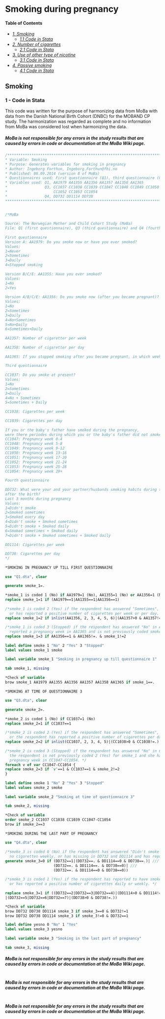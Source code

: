 # Smoking during pregnancy

#### Table of Contents
- _[1. Smoking](#smoking)_
    - _[1.1 Code in Stata](#1---code-in-stata)_
- _[2. Number of cigarettes](#number-of-cigarettes)_
    - _[2.1 Code in Stata](#2.1-code-in-stata)_
- _[3. Use of other type of nicotine](#use-of-other-type-of-nicotine)_
    - _[3.1 Code in Stata](#3.1-code-in-stata)_
- _[4. Passive smoking](#passive-smoking)_
    - _[4.1 Code in Stata](#4.1-code-in-stata)_

## Smoking

### 1 - Code in Stata
This code was written for the purpose of harmonizing data from MoBa with data from the Danish National Birth Cohort (DNBC) for the MOBAND CP study. The harmonization was regarded as complete and no information from MoBa was considered lost when harmonizing the data.

##### MoBa is not responsible for any errors in the study results that are caused by errors in code or documentation at the MoBa Wiki page.

```stata
/***************************************************************************************************
* Variable: Smoking
* Purpose: Generates variables for smoking in pregnancy
* Author: Ingeborg Forthun, Ingeborg.Forthun@fhi.no
* Published: 08.09.2014 (version 8 of MoBa)
* Questionnaires used: First questionnaire (Q1), third questionnaire (Q3), fourth questionnaire (Q4)
* Variables used: Q1, AA1979 AA1355 AA1356 AA1357 AA1358 AA1365 
*                 Q3, CC1037 CC1038 CC1039 CC1047 CC1048 CC1049 CC1050 CC1051 
*                     CC1052 CC1053 CC1054
*                 Q4, DD732 DD1114 DD738
****************************************************************************************************/
 
 
/*MoBa

Source: The Norwegian Mother and Child Cohort Study (MoBa)
File: Q1 (first questionnaire), Q3 (third questionnaire) and Q4 (fourth questionnaire)
 
First questionnaire
Version A: AA1979: Do you smoke now or have you ever smoked?
Values:
1=Never
2=Sometimes
3=Daily
4=Stopped smoking
 
Version B/C/E: AA1355: Have you ever smoked?
Values:
1=No
2=Yes
 
Version A/B/C/E: AA1356: Do you smoke now (after you became pregnant)?
Values:
1=No
2=Sometimes
3=Daily
4=No+Sometimes
5=No+Daily
6=Sometimes+Daily
 
AA1357: Number of cigaretter per week
 
AA1358: Number of cigaretter per day
 
AA1365: If you stopped smoking after you became pregnant, in which week of pregnancy did you stop?
 
Third questionnaire
 
CC1037: Do you smoke at present?
Values:
1=No
2=Sometimes
3=Daily
4=No + Sometimes
5=Sometimes + Daily
 
CC1038: Cigarettes per week
 
CC1039: Cigarettes per day
 
If you or the baby's father have smoked during the pregnancy, 
were there periodes during which you or the baby's father did not smoke?
CC1047: Pregnancy week 0-4
CC1048: Pregnancy week 5-8
CC1049: Pregnancy week 9-12
CC1050: Pregnancy week 13-16
CC1051: Pregnancy week 17-20
CC1052: Pregnancy week 21-24
CC1053: Pregnancy week 25-28
CC1054: Pregnancy week 29+
 
Fourth questionnaire
 
DD732: What were your and your partner/husbands smoking habits during the last 3 months of your pregnancy and in the period
after the birth?
Last 3 months during pregnancy
Values:
1=Didn't smoke
2=Smoked sometimes
3=Smoked every day
4=Didn't smoke + Smoked sometimes
5=Didn't smoke + Smoked daily
6=Smoked sometimes + Smoked daily
7=Didn't smoke + Smoked sometimes + Smoked daily
 
DD1114: Cigarettes per week
 
DD738: Cigarettes per day
*/ 
 
*SMOKING IN PREGNANCY UP TILL FIRST QUESTIONNAIRE
 
use "Q1.dta", clear
 
generate smoke_1=.
 
*smoke_1 is coded 1 (No) if AA1979=1 (No), AA1355=1 (No) or AA1356=1 (No). 
replace smoke_1=1 if (AA1979==1|AA1355==1|AA1356==1)
 
/*smoke_1 is coded 2 (Yes) if the respondent has answered "Sometimes", "Daily", "No+Sometimes", "No+Daily" or "Sometimes+Daily" in AA1356
  or has reported a positive number of cigarettes per week or per day. */ 
replace smoke_1=2 if inlist(AA1356, 2, 3, 4, 5, 6)|(AA1357>0 & AA1357!=.)|(AA1358>0 & AA1358!=.)
 
/*smoke_1 is coded 3 (Stopped) if the respondent has answered "No" in AA1356 (do not smoke now) and she has 
  reported a pregnancy week in AA1365 and is not previously coded smoke_1=2. */ 
replace smoke_1=3 if AA1356==1 & AA1365!=. & smoke_1!=2
 
label define smoke 1 "No" 2 "Yes" 3 "Stopped"
label values smoke_1 smoke
 
label variable smoke_1 "Smoking in pregnancy up till questionnaire 1"
 
tab smoke_1, missing
 
*Check of variable
brow smoke_1 AA1979 AA1355 AA1356 AA1357 AA1358 AA1365 if smoke_1==. 
 
*SMOKING AT TIME OF QUESTIONNAIRE 3
 
use "Q3.dta", clear
 
generate smoke_2=.
 
*smoke_2 is coded 1 (No) if CC1037=1 (No)
replace smoke_2=1 if CC1037==1
 
/*smoke_2 is coded 2 (Yes) if the respondent has answered "Sometimes", "Daily", "No+Sometimes" or "Sometimes+Daily" in CC1037
  or the respondent has reported a positive number of cigarettes per day or per week. */
replace smoke_2=2 if inlist(CC1037, 2, 3, 4, 5)|(CC1038>0 & CC1038!=.)|(CC1039>0 & CC1039!=.)
 
/*smoke_2 is coded 3 (Stopped) if the respondent has answered "No" in CC1037 (do not smoke at present) and
  the respondent is not previously coded 2 (Yes) for smoke_1 and she has checked one of the boxes for 
  pregnancy week in CC1047-CC1054. */
foreach v of var CC1047-CC1054 {
replace smoke_2=3 if `v'==1 & CC1037==1 & smoke_2!=2 
}
 
label define smoke 1 "No" 2 "Yes" 3 "Stopped"
label values smoke_2 smoke
 
label variable smoke_2 "Smoking at time of questionnaire 3"
 
tab smoke_2, missing
 
*Check of variable 
order smoke_2 CC1037 CC1038 CC1039 CC1047-CC1054 
brow if smoke_2==3 
 
*SMOKING DURING THE LAST PART OF PREGNANCY
 
use "Q4.dta", clear
 
/*smoke_3 is coded 0 (No) if the respondent has answered "Didn't smoke in DD732, has missing in DD732 and DD738 and has reported 
  no cigarettes weekly, or has missing in DD732 and DD1114 and has reported no cigarettes daily.*/
generate smoke_3=0 if (DD732==1|(DD732==. & DD1114==0 & DD738==.)| ///
                      (DD732==. & DD1114==. & DD738==0)| ///
                      (DD732==. & DD1114==0 & DD738==0))
 
/*smoke_3 is coded 1 (Yes) if the respondent has reported to have smoked in the last three months of pregnancy,
  or has reported a positive number of cigarettes daily or weekly. */
 
replace smoke_3=1 if ((DD732==2|DD732==3|DD732==4)|(DD1114>0 & DD1114!=.) ///
|(DD732==5|DD732==6|DD732==7)|(DD738>0 & DD738!=.))

*Check of variable
brow DD732 DD738 DD1114 smoke_3 if smoke_3==0 & DD732!=1 
brow DD732 DD738 DD1114 smoke_3 if smoke_3!=0 & DD732==1 

label define yesno 0 "No" 1 "Yes" 
label values smoke_3 yesno
 
label variable smoke_3 "Smoking in the last part of pregnancy"
 
tab smoke_3, missing
```

##### MoBa is not responsible for any errors in the study results that are caused by errors in code or documentation at the MoBa Wiki page.

```stata
```

##### MoBa is not responsible for any errors in the study results that are caused by errors in code or documentation at the MoBa Wiki page.

```stata
```

##### MoBa is not responsible for any errors in the study results that are caused by errors in code or documentation at the MoBa Wiki page.

```stata
```

